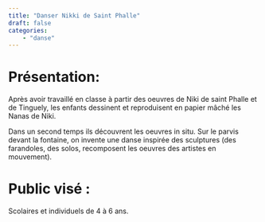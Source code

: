 ```yaml
---
title: "Danser Nikki de Saint Phalle"
draft: false
categories:
    - "danse"
---
```


# Présentation: 

Après avoir travaillé en classe à partir des oeuvres de Niki de saint Phalle et de Tinguely, les enfants dessinent et reproduisent en papier mâché les Nanas de Niki.

Dans un second temps ils découvrent les oeuvres in situ. Sur le parvis devant la fontaine, on invente une danse inspirée des sculptures (des farandoles, des solos, recomposent les oeuvres des artistes en mouvement).

# Public visé :

Scolaires et individuels de 4 à 6 ans.